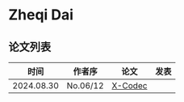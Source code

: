 # Zheqi Dai

## 论文列表

| 时间 | 作者序 | 论文 | 发表 |
|:-:|:-:|---|---|
| 2024.08.30 | No.06/12 | [X-Codec](../Models/Speech_Neural_Codec/2024.08.30_X-Codec.md) |